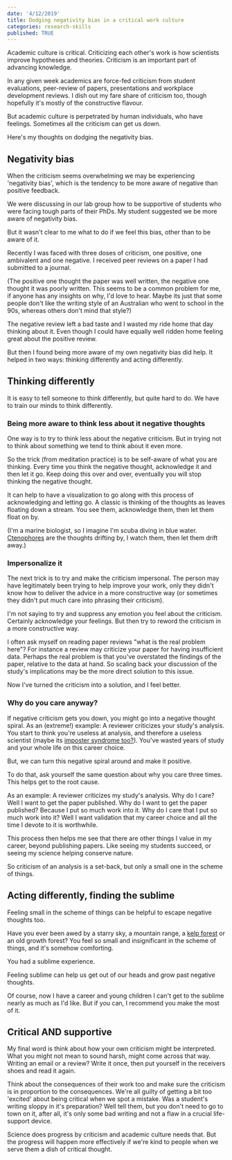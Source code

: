 ```yaml
---
date: '4/12/2019'
title: Dodging negativity bias in a critical work culture
categories: research-skills
published: TRUE
---
```


Academic culture is critical. Criticizing each other's work is how scientists improve hypotheses and theories. Criticism is an important part of advancing knowledge.

In any given week academics are force-fed criticism from student evaluations, peer-review of papers, presentations and workplace development reviews. I dish out my fare share of criticism too, though hopefully it's mostly of the constructive flavour.

But academic culture is perpetrated by human individuals, who have feelings. Sometimes all the criticism can get us down.

Here's my thoughts on dodging the negativity bias.

## Negativity bias

When the criticism seems overwhelming we may be experiencing 'negativity bias', which is the tendency to be more aware of negative than positive feedback.

We were discussing in our lab group how to be supportive of students who were facing tough parts of their PhDs. My student suggested we be more aware of negativity bias.

But it wasn't clear to me what to do if we feel this bias, other than to be aware of it.

Recently I was faced with three doses of criticism, one positive, one ambivalent and one negative. I received peer reviews on a paper I had submitted to a journal.

(The positive one thought the paper was well written, the negative one thought it was poorly written. This seems to be a common problem for me, if anyone has any insights on why, I'd love to hear. Maybe its just that some people don't like the writing style of an Australian who went to school in the 90s, whereas others don't mind that style?)

The negative review left a bad taste and I wasted my ride home that day thinking about it. Even though I could have equally well ridden home feeling great about the positive review.

But then I found being more aware of my own negativity bias did help. It helped in two ways: thinking differently and acting differently.

## Thinking differently

It is easy to tell someone to think differently, but quite hard to do. We have to train our minds to think differently.

### Being more aware to think less about it negative thoughts

One way is to try to think less about the negative criticism. But in trying not to think about something we tend to think about it even more.

So the trick (from meditation practice) is to be self-aware of what you are thinking. Every time you think the negative thought, acknowledge it and then let it go. Keep doing this over and over, eventually you will stop thinking the negative thought.

It can help to have a visualization to go along with this process of acknowledging and letting go. A classic is thinking of the thoughts as leaves floating down a stream. You see them, acknowledge them, then let them float on by.

(I'm a marine biologist, so I imagine I'm scuba diving in blue water. [Ctenophores](http://planktonchronicles.org/en/episode/iridescent-ctenophores/) are the thoughts drifting by, I watch them, then let them drift away.)

### Impersonalize it

The next trick is to try and make the criticism impersonal. The person may have legitimately been trying to help improve your work, only they didn't know how to deliver the advice in a more constructive way (or sometimes they didn't put much care into phrasing their criticism).

I'm not saying to try and suppress any emotion you feel about the criticism. Certainly acknowledge your feelings. But then try to reword the criticism in a more constructive way.

I often ask myself on reading paper reviews "what is the real problem here"? For instance a review may criticize your paper for having insufficient data. Perhaps the real problem is that you've overstated the findings of the paper, relative to the data at hand. So scaling back your discussion of the study's implications may be the more direct solution to this issue.  

Now I've turned the criticism into a solution, and I feel better.

### Why do you care anyway?

If negative criticism gets you down, you might go into a negative thought spiral. As an (extreme!) example: A reviewer criticizes your study's analysis. You start to think you're useless at analysis, and therefore a useless scientist (maybe its [imposter syndrome too?](http://www.seascapemodels.org/research/2018/12/17/finding-confidence-in-your-phd.html)). You've wasted years of study and your whole life on this career choice.

But, we can turn this negative spiral around and make it positive.

To do that, ask yourself the same question about why you care three times. This helps get to the root cause.

As an example: A reviewer criticizes my study's analysis. Why do I care? Well I want to get the paper published. Why do I want to get the paper published? Because I put so much work into it. Why do I care that I put so much work into it? Well I want validation that my career choice and all the time I devote to it is worthwhile.

This process then helps me see that there are other things I value in my career, beyond publishing papers. Like seeing my students succeed, or seeing my science helping conserve nature.

So criticism of an analysis is a set-back, but only a small one in the scheme of things.

## Acting differently, finding the sublime

Feeling small in the scheme of things can be helpful to escape negative thoughts too.

Have you ever been awed by a starry sky, a mountain range, a [kelp forest](http://www.seascapemodels.org/research/2017/11/25/chasing-underwater-forests.html) or an old growth forest? You feel so small and insignificant in the scheme of things, and it's somehow comforting.

You had a sublime experience.

Feeling sublime can help us get out of our heads and grow past negative thoughts.

Of course, now I have a career and young children I can't get to the sublime  nearly as much as I'd like. But if you can, I recommend you make the most of it.

## Critical AND supportive

My final word is think about how your own criticism might be interpreted. What you might not mean to sound harsh, might come across that way. Writing an email or a review? Write it once, then put yourself in the receivers shoes and read it again.

Think about the consequences of their work too and make sure the criticism is in proportion to the consequences. We're all guilty of getting a bit too 'excited' about being critical when we spot a mistake. Was a student's writing sloppy in it's preparation? Well tell them, but you don't need to go to town on it, after all, it's only some bad writing and not a flaw in a crucial life-support device.

Science does progress by criticism and academic culture needs that. But the progress will happen more effectively if we're kind to people when we serve them a dish of critical thought.
